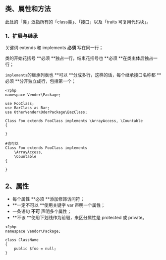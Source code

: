 ## 类、属性和方法

此处的「类」泛指所有的「class类」、「接口」以及「traits 可复用代码块」。

### 1、扩展与继承

关键词 extends 和 implements **必须** 写在同一行；

类的开始花括号 **必须 **独占一行，结束花括号也 **必须 **在类主体后独占一行；

`implements`的继承列表也 **可以 **分成多行，这样的话，每个继承接口名称都 **必须 **分开独立成行，包括第一个；

```
<?php
namespace Vender\Package;

use FooClass;
use BarClass as Bar;
use OtherVender\OderPackage\BazClass;

Class Foo extends FooClass implements \ArrayAccess, \Countable
{

}

#也可以
Class Foo extends FooClass implements
    \ArrayAccess,
    \Countable
{

}
```

## 2、属性

* 每个属性 **必须 **添加修饰访问符；
* **一定不可以 **使用关键字 var 声明一个属性；
* 一条语句 **不可** 声明多个属性；
* **不该 **使用下划线作为前缀，来区分属性是 protected 或 private。

```
<?php
namespace Vendor\Package;

class ClassName
{
    public $foo = null;
}
```




